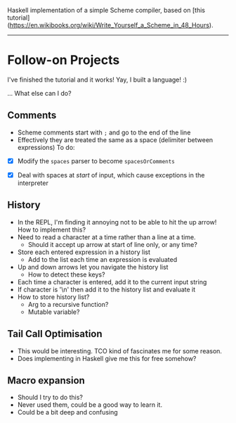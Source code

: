 Haskell implementation of a simple Scheme compiler, based on [this tutorial] (https://en.wikibooks.org/wiki/Write_Yourself_a_Scheme_in_48_Hours).


---


Follow-on Projects
==================

I've finished the tutorial and it works! Yay, I built a language! :)

... What else can I do?


Comments
--------
- Scheme comments start with `;` and go to the end of the line
- Effectively they are treated the same as a space (delimiter between expressions)
To do:
- [x] Modify the `spaces` parser to become `spacesOrComments`
- [x] Deal with spaces at _start_ of input, which cause exceptions in the interpreter


History
-------
- In the REPL, I'm finding it annoying not to be able to hit the up arrow! How to implement this?
- Need to read a character at a time rather than a line at a time.
    - Should it accept up arrow at start of line only, or any time?
- Store each entered expression in a history list
    - Add to the list each time an expression is evaluated
- Up and down arrows let you navigate the history list
    - How to detect these keys?
- Each time a character is entered, add it to the current input string
- If character is '\n' then add it to the history list and evaluate it
- How to store history list?
    - Arg to a recursive function?
    - Mutable variable?


Tail Call Optimisation
----------------------
- This would be interesting. TCO kind of fascinates me for some reason.
- Does implementing in Haskell give me this for free somehow?


Macro expansion
---------------
- Should I try to do this?
- Never used them, could be a good way to learn it.
- Could be a bit deep and confusing
